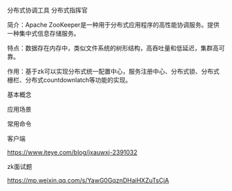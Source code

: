 分布式协调工具  分布式指挥官

简介：Apache ZooKeeper是一种用于分布式应用程序的高性能协调服务。提供一种集中式信息存储服务。

特点：数据存在内存中，类似文件系统的树形结构，高吞吐量和低延迟，集群高可靠。

作用：基于zk可以实现分布式统一配置中心，服务注册中心、分布式锁、分布式栅栏、分布式countdownlatch等功能的实现。



基本概念

应用场景

常用命令

客户端



https://www.iteye.com/blog/jxauwxj-2391032





zk面试题

https://mp.weixin.qq.com/s/YawG0GqznDHaiHXZuTsCjA

